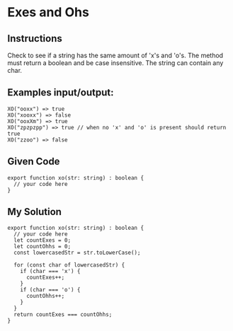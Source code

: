# Exes and Ohs

## Instructions

Check to see if a string has the same amount of 'x's and 'o's. The method must return a boolean and be case insensitive. The string can contain any char.

## Examples input/output:
```
XO("ooxx") => true
XO("xooxx") => false
XO("ooxXm") => true
XO("zpzpzpp") => true // when no 'x' and 'o' is present should return true
XO("zzoo") => false
```

## Given Code
```
export function xo(str: string) : boolean {
  // your code here
}
```

## My Solution
```
export function xo(str: string) : boolean {
  // your code here
  let countExes = 0;
  let countOhhs = 0;
  const lowercasedStr = str.toLowerCase();

  for (const char of lowercasedStr) {
    if (char === 'x') {
      countExes++;
    }
    if (char === 'o') {
      countOhhs++;
    }
  }
  return countExes === countOhhs;
}
```